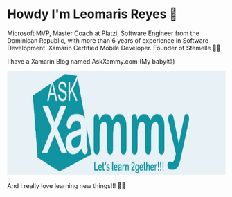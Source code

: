 # Howdy I'm Leomaris Reyes 🙋‍

Microsoft MVP, Master Coach at Platzi, Software Engineer from the Dominican Republic, with more than 6 years of experience in Software Development. Xamarin Certified Mobile Developer. Founder  of Stemelle 👩‍💻

I have a Xamarin Blog named AskXammy.com (My baby😍)

<img src="https://github.com/LeomarisReyes/LeomarisReyes/blob/master/AskXammyLogo.jpg" height="240" width="920"/>

And I really love learning new things!!! 💚💕
